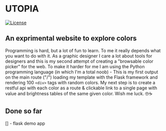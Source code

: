 # UTOPIA
[![License](https://poser.pugx.org/laravel/lumen-framework/license.svg)](https://packagist.org/packages/laravel/lumen-framework)

## An exprimental website to explore colors
Programming is hard, but a lot of fun to learn. To me it really depends what you want to do with it. As a graphic designer I care a lot about tools for designers and this is my second attempt of creating a "browsable color picker" for the web. To make it harder for me I am using the Python programming language (in which I'm a total noob) - This is my first output on the main route ("/") loading my template with the Flask framework and rendering 100 ``<div>`` tags with random colors. My next step is to create a restful api with each color as a route & clickable link to a single page with value and brightness tables of the same given color. Wish me luck. 🤓☕

## Done so far
[] - flask demo app
